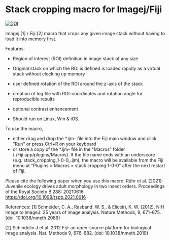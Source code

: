 # Stack cropping macro for Imagej/Fiji

[![DOI](https://zenodo.org/badge/DOI/10.5281/zenodo.5482982.svg)](https://doi.org/10.5281/zenodo.5482982)

Imagej [1] / Fiji [2] macro that crops any given image stack without having to load it into memory first.

Features:
 * Region of interest (ROI) definition in image stack of any size
 * Original stack on which the ROI is defined is loaded rapidly as a virtual stack without clocking up memory 
 * user defined rotation of the ROI around the z-axis of the stack
 * creation of log file with ROI-coordinates and rotation angle for reproducible results
 * optional contrast enhancement

 *   Should run on Linux, Win & iOS.

To use the macro,  
  - either drag and drop the \*.ijm- file into the Fiji main window and click "Run" or press Ctrl+R on your keyboard
  - or store a copy of the \*.ijm- file in the "Macros" folder (./Fiji.app/plugins/Macros). If the file name ends with an underscore (e.g. stack_cropping_1-0-0_.ijm), the macro will be available from the Fiji menu at "Plugins > Macros > stack cropping 1-0-0" after the next restart of Fiji.

Please cite the following paper when you use this macro:
Rühr et al. (2021): Juvenile ecology drives adult morphology in two insect orders. Proceedings of the Royal Society B 288: 20210616. https://doi.org/10.1098/rspb.2021.0616

References:
[1] Schneider, C. A., Rasband, W. S., & Eliceiri, K. W. (2012). NIH Image to ImageJ: 25 years of image analysis. Nature Methods, 9, 671–675. (doi: 10.1038/nmeth.2089)

[2] Schindelin J et al. 2012 Fiji: an open-source platform for biological-image analysis. Nat. Methods 9, 676–682. (doi: 10.1038/nmeth.2019)
